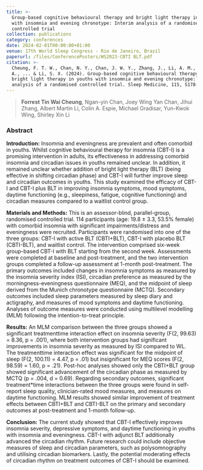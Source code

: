```yaml
---
title: >-
  Group-based cognitive behavioural therapy and bright light therapy in youths
  with insomnia and evening chronotype: Interim analysis of a randomised
  controlled trial
collection: publications
category: conferences
date: 2024-02-01T00:00:00+01:00
venue: 17th World Sleep Congress - Rio de Janeiro, Brazil
paperurl: /files/ConferencePosters/WS2023-CBTI BLT.pdf
citation: >-
  Cheung, F. T. W., Chan, N. Y., Chan, J. W. Y., Zhang, J., Li, A. M., Espie, C.
  A., ... & Li, S. X. (2024). Group-based cognitive behavioural therapy and
  bright light therapy in youths with insomnia and evening chronotype: interim
  analysis of a randomised controlled trial. Sleep Medicine, 115, S178-S179.
---
```

> **Forrest Tin Wai Cheung**, Ngan-yin Chan, Joey Wing Yan Chan, Jihui Zhang, Albert Martin Li, Colin A. Espie, Michael Gradisar, Yun-Kwok Wing, Shirley Xin Li

### Abstract

**Introduction:** Insomnia and eveningness are prevalent and often comorbid in youths. Whilst cognitive behavioural therapy for insomnia (CBT-I) is a promising intervention in adults, its effectiveness in addressing comorbid insomnia and circadian issues in youths remained unclear. In addition, it remained unclear whether addition of bright light therapy (BLT) (being effective in shifting circadian phase) and CBT-I will further improve sleep and circadian outcomes in youths. This study examined the efficacy of CBT-I and CBT-I plus BLT in improving insomnia symptoms, mood symptoms, daytime functioning (e.g., sleepiness, fatigue, cognitive functioning) and circadian measures compared to a waitlist control group.

**Materials and Methods:** This is an assessor-blind, parallel-group, randomised controlled trial. 114 participants (age: 19.8 ± 3.3, 53.5% female) with comorbid insomnia with significant impairments/distress and eveningness were recruited. Participants were randomised into one of the three groups: CBT-I with active BLT (CBTI+BLT), CBT-I with placebo BLT (CBTI-BLT), and waitlist control. The intervention comprised six-week group-based CBT-I with BLT starting from the second week. Assessments were completed at baseline and post-treatment, and the two intervention groups completed a follow-up assessment at 1-month post-treatment. The primary outcomes included changes in insomnia symptoms as measured by the insomnia severity index (ISI), circadian preference as measured by the morningness-eveningness questionnaire (MEQ), and the midpoint of sleep derived from the Munich chronotype questionnaire (MCTQ). Secondary outcomes included sleep parameters measured by sleep diary and actigraphy, and measures of mood symptoms and daytime functioning. Analyses of outcome measures were conducted using multilevel modelling (MLM) following the intention-to-treat principle.

**Results:** An MLM comparison between the three groups showed a significant treatmenttime interaction effect on insomnia severity (F(2, 99.63) = 8.36, p = .001), where both intervention groups had significant improvements in insomnia severity as measured by ISI compared to WL. The treatmenttime interaction effect was significant for the midpoint of sleep (F(2, 100.11) = 4.47, p = .01) but insignificant for MEQ scores (F(2, 98.59) = 1.60, p = .21). Post-hoc analyses showed only the CBTI+BLT group showed significant advancement of the circadian phase as measured by MCTQ (p = .004, d = 0.69). Regarding secondary outcomes, significant treatment\*time interactions between the three groups were found in self-report sleep quality, clinician-rated mood measures, and measures on daytime functioning. MLM results showed similar improvement of treatment effects between CBTI+BLT and CBTI-BLT on the primary and secondary outcomes at post-treatment and 1-month follow-up.

**Conclusion:** The current study showed that CBT-I effectively improves insomnia severity, depressive symptoms, and daytime functioning in youths with insomnia and eveningness. CBT-I with adjunct BLT additionally advanced the circadian rhythm. Future research could include objective measures of sleep and circadian parameters, such as polysomnography and utilising circadian biomarkers. Lastly, the potential moderating effects of circadian rhythm on treatment outcomes of CBT-I should be examined.